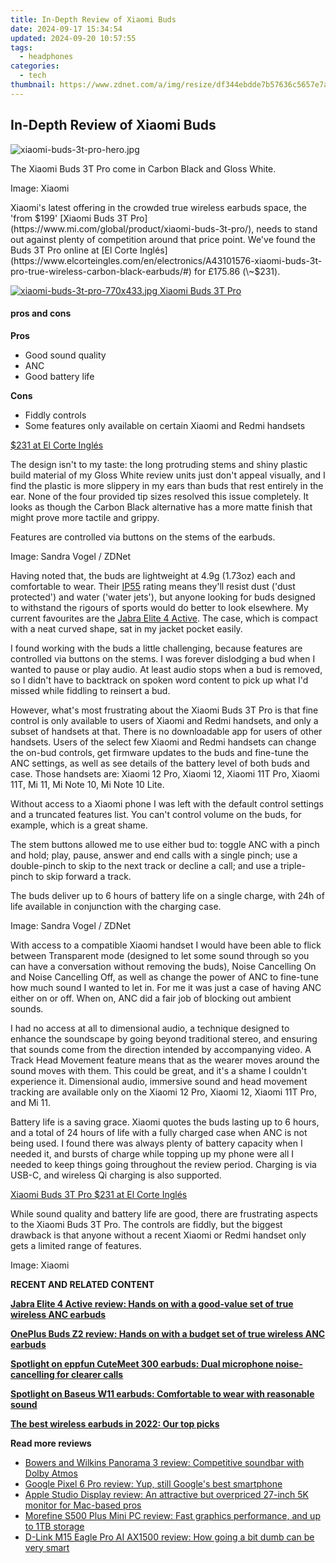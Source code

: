 ```yaml
---
title: In-Depth Review of Xiaomi Buds
date: 2024-09-17 15:34:54
updated: 2024-09-20 10:57:55
tags:
  - headphones
categories:
  - tech
thumbnail: https://www.zdnet.com/a/img/resize/df344ebdde7b57636c5657e7a12802554451a443/2022/03/31/3dff7781-b7a5-4887-b998-e868f4e39706/xiaomi-buds-3t-pro-thumb.jpg?width=278&height=156&fit=crop&auto=webp
---
```


## In-Depth Review of Xiaomi Buds

![xiaomi-buds-3t-pro-hero.jpg](https://www.zdnet.com/a/img/resize/c7c2a4b8d0c8774a7a1236d510effb5c73c48a47/2022/03/31/9d5dafaa-9294-4fcf-bd30-1b999f19af72/xiaomi-buds-3t-pro-hero.jpg?auto=webp&width=1280)

The Xiaomi Buds 3T Pro come in Carbon Black and Gloss White.

Image: Xiaomi

Xiaomi's latest offering in the crowded true wireless earbuds space, the 'from $199' [Xiaomi Buds 3T Pro](https://www.mi.com/global/product/xiaomi-buds-3t-pro/), needs to stand out against plenty of competition around that price point. We've found the Buds 3T Pro online at [El Corte Inglés](https://www.elcorteingles.com/en/electronics/A43101576-xiaomi-buds-3t-pro-true-wireless-carbon-black-earbuds/#) for £175.86 (\~$231). 

[![xiaomi-buds-3t-pro-770x433.jpg](https://www.zdnet.com/a/img/2022/03/31/28a0cd3d-1df6-4d78-85f7-bbff4bb5e458/xiaomi-buds-3t-pro-770x433.jpg) Xiaomi Buds 3T Pro](https://www.elcorteingles.com/en/electronics/A43101576-xiaomi-buds-3t-pro-true-wireless-carbon-black-earbuds/#) 

#### pros and cons

**Pros** 
* Good sound quality
* ANC
* Good battery life

**Cons** 
* Fiddly controls
* Some features only available on certain Xiaomi and Redmi handsets

[$231 at El Corte Inglés](https://www.elcorteingles.com/en/electronics/A43101576-xiaomi-buds-3t-pro-true-wireless-carbon-black-earbuds/#)

The design isn't to my taste: the long protruding stems and shiny plastic build material of my Gloss White review units just don't appeal visually, and I find the plastic is more slippery in my ears than buds that rest entirely in the ear. None of the four provided tip sizes resolved this issue completely. It looks as though the Carbon Black alternative has a more matte finish that might prove more tactile and grippy. 

Features are controlled via buttons on the stems of the earbuds.

Image: Sandra Vogel / ZDNet

Having noted that, the buds are lightweight at 4.9g (1.73oz) each and comfortable to wear. Their [IP55](https://en.wikipedia.org/wiki/IP%5FCode) rating means they'll resist dust ('dust protected') and water ('water jets'), but anyone looking for buds designed to withstand the rigours of sports would do better to look elsewhere. My current favourites are the [Jabra Elite 4 Active](https://www.zdnet.com/article/jabra-elite-4-active-review/). The case, which is compact with a neat curved shape, sat in my jacket pocket easily. 

I found working with the buds a little challenging, because features are controlled via buttons on the stems. I was forever dislodging a bud when I wanted to pause or play audio. At least audio stops when a bud is removed, so I didn't have to backtrack on spoken word content to pick up what I'd missed while fiddling to reinsert a bud. 

However, what's most frustrating about the Xiaomi Buds 3T Pro is that fine control is only available to users of Xiaomi and Redmi handsets, and only a subset of handsets at that. There is no downloadable app for users of other handsets. Users of the select few Xiaomi and Redmi handsets can change the on-bud controls, get firmware updates to the buds and fine-tune the ANC settings, as well as see details of the battery level of both buds and case. Those handsets are: Xiaomi 12 Pro, Xiaomi 12, Xiaomi 11T Pro, Xiaomi 11T, Mi 11, Mi Note 10, Mi Note 10 Lite. 

Without access to a Xiaomi phone I was left with the default control settings and a truncated features list. You can't control volume on the buds, for example, which is a great shame. 

The stem buttons allowed me to use either bud to: toggle ANC with a pinch and hold; play, pause, answer and end calls with a single pinch; use a double-pinch to skip to the next track or decline a call; and use a triple-pinch to skip forward a track. 

The buds deliver up to 6 hours of battery life on a single charge, with 24h of life available in conjunction with the charging case.

Image: Sandra Vogel / ZDNet 

With access to a compatible Xiaomi handset I would have been able to flick between Transparent mode (designed to let some sound through so you can have a conversation without removing the buds), Noise Cancelling On and Noise Cancelling Off, as well as change the power of ANC to fine-tune how much sound I wanted to let in. For me it was just a case of having ANC either on or off. When on, ANC did a fair job of blocking out ambient sounds. 

I had no access at all to dimensional audio, a technique designed to enhance the soundscape by going beyond traditional stereo, and ensuring that sounds come from the direction intended by accompanying video. A Track Head Movement feature means that as the wearer moves around the sound moves with them. This could be great, and it's a shame I couldn't experience it. Dimensional audio, immersive sound and head movement tracking are available only on the Xiaomi 12 Pro, Xiaomi 12, Xiaomi 11T Pro, and Mi 11\. 

Battery life is a saving grace. Xiaomi quotes the buds lasting up to 6 hours, and a total of 24 hours of life with a fully charged case when ANC is not being used. I found there was always plenty of battery capacity when I needed it, and bursts of charge while topping up my phone were all I needed to keep things going throughout the review period. Charging is via USB-C, and wireless Qi charging is also supported. 

[Xiaomi Buds 3T Pro $231 at El Corte Inglés](https://www.elcorteingles.com/en/electronics/A43101576-xiaomi-buds-3t-pro-true-wireless-carbon-black-earbuds/#)

While sound quality and battery life are good, there are frustrating aspects to the Xiaomi Buds 3T Pro. The controls are fiddly, but the biggest drawback is that anyone without a recent Xiaomi or Redmi handset only gets a limited range of features. 

Image: Xiaomi

**RECENT AND RELATED CONTENT**

[**Jabra Elite 4 Active review: Hands on with a good-value set of true wireless ANC earbuds**](https://www.zdnet.com/article/jabra-elite-4-active-review/)

[**OnePlus Buds Z2 review: Hands on with a budget set of true wireless ANC earbuds**](https://www.zdnet.com/article/oneplus-buds-z2-review/)

[**Spotlight on eppfun CuteMeet 300 earbuds: Dual microphone noise-cancelling for clearer calls**](https://www.zdnet.com/article/spotlight-on-eppfun-cutemeet-300-earbuds-dual-microphone-noise-cancelling-for-clearer-calls-and-audio/)

[**Spotlight on Baseus W11 earbuds: Comfortable to wear with reasonable sound**](https://www.zdnet.com/article/spotlight-on-baseus-w11-earbuds-comfortable-to-wear-with-reasonable-sound/)

[**The best wireless earbuds in 2022: Our top picks**](https://www.zdnet.com/article/best-wireless-earbuds/)

**Read more reviews**

* [Bowers and Wilkins Panorama 3 review: Competitive soundbar with Dolby Atmos](https://www.zdnet.com/home-and-office/home-entertainment/bowers-and-wilkins-panorama-3-review/)
* [Google Pixel 6 Pro review: Yup, still Google's best smartphone](https://www.zdnet.com/article/google-pixel-6-pro-review/)
* [Apple Studio Display review: An attractive but overpriced 27-inch 5K monitor for Mac-based pros](https://www.zdnet.com/home-and-office/smart-office/apple-studio-display-review/)
* [Morefine S500 Plus Mini PC review: Fast graphics performance, and up to 1TB storage](https://www.zdnet.com/article/morefine-s500-mini-pc-fast-graphics-performance-quiet-fan-and-up-to-1tb-storage/)
* [D-Link M15 Eagle Pro AI AX1500 review: How going a bit dumb can be very smart](https://www.zdnet.com/home-and-office/smart-office/d-link-m15-eagle-pro-ai-ax1500-review-how-going-a-bit-dumb-can-be-very-smart/)

<ins class="adsbygoogle"
     style="display:block"
     data-ad-format="autorelaxed"
     data-ad-client="ca-pub-7571918770474297"
     data-ad-slot="1223367746"></ins>



<ins class="adsbygoogle"
     style="display:block"
     data-ad-client="ca-pub-7571918770474297"
     data-ad-slot="8358498916"
     data-ad-format="auto"
     data-full-width-responsive="true"></ins>
